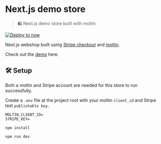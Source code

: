 # Next.js demo store

> 🛍 Next.js demo store built with moltin

[![Deploy to now](https://deploy.now.sh/static/button.svg)](https://deploy.now.sh/?repo=https://github.com/moltin-examples/nextjs-demo-store)

Next.js webshop built using [Stripe checkout](https://stripe.com/checkout) and [moltin](https://moltin.com).

Check out the [demo](https://moltin-nextjs-demo-store.now.sh) here.

## 🛠 Setup

Both a moltin and Stripe account are needed for this store to run successfully.

Create a `.env` file at the project root with your moltin `client_id` and Stripe test `publishable key`.

```dosini
MOLTIN_CLIENT_ID=
STRIPE_KEY=
```

`npm install`

`npm run dev`
